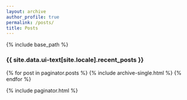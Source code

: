 ```yaml
---
layout: archive
author_profile: true
permalink: /posts/
title: Posts
---
```


{% include base_path %}

<h3 class="archive__subtitle">{{ site.data.ui-text[site.locale].recent_posts }}</h3>

{% for post in paginator.posts %}
  {% include archive-single.html %}
{% endfor %}

{% include paginator.html %}
